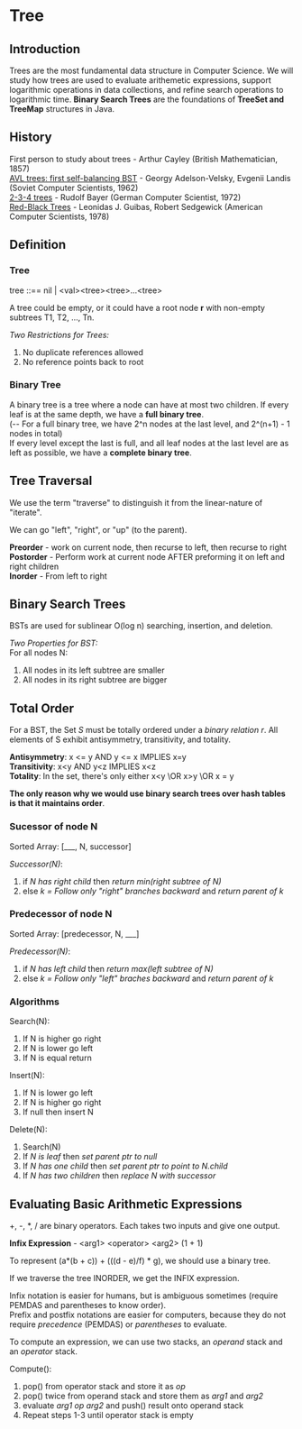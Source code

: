 # Tree

## Introduction
 
Trees are the most fundamental data structure in Computer Science. We will study how trees are used to evaluate arithemetic expressions, support logarithmic operations in data collections, and refine search operations to logarithmic time. **Binary Search Trees** are the foundations of **TreeSet and TreeMap** structures in Java.

## History

First person to study about trees - Arthur Cayley (British Mathematician, 1857) <br>
[AVL trees: first self-balancing BST](https://www.mathnet.ru/php/archive.phtml?wshow=paper&jrnid=dan&paperid=26964&option_lang=eng) - Georgy Adelson-Velsky, Evgenii Landis (Soviet Computer Scientists, 1962) <br>
[2-3-4 trees](https://link.springer.com/article/10.1007/BF00289509) - Rudolf Bayer (German Computer Scientist, 1972) <br>
[Red-Black Trees](https://ieeexplore.ieee.org/abstract/document/4567957) - Leonidas J. Guibas, Robert Sedgewick (American Computer Scientists, 1978)


## Definition

### Tree
tree ::== nil | \<val\>\<tree\>\<tree\>...\<tree\>

A tree could be empty, or it could have a root node **r** with non-empty subtrees T1, T2, ..., Tn.

*Two Restrictions for Trees:* <br>
1. No duplicate references allowed <br>
2. No reference points back to root

### Binary Tree

A binary tree is a tree where a node can have at most two children.
If every leaf is at the same depth, we have a **full binary tree**. <br>
(-- For a full binary tree, we have 2^n nodes at the last level, and 2^(n+1) - 1 nodes in total) <br>
If every level except the last is full, and all leaf nodes at the last level are as left as possible, we have a **complete binary tree**.

## Tree Traversal

We use the term "traverse" to distinguish it from the linear-nature of "iterate".

We can go "left", "right", or "up" (to the parent).

**Preorder** - work on current node, then recurse to left, then recurse to right <br>
**Postorder** - Perform work at current node AFTER preforming it on left and right children <br>
**Inorder** - From left to right

## Binary Search Trees

BSTs are used for sublinear O(log n) searching, insertion, and deletion.

*Two Properties for BST:* <br>
For all nodes N: <br>
1. All nodes in its left subtree are smaller <br>
2. All nodes in its right subtree are bigger

## Total Order

For a BST, the Set *S* must be totally ordered under a *binary relation r*. All elements of S exhibit antisymmetry, transitivity, and totality.

**Antisymmetry**: x <= y AND y <= x IMPLIES x=y <br>
**Transitivity**: x<y AND y<z IMPLIES x<z <br>
**Totality**: In the set, there's only either x<y \OR x>y \OR x = y <br>


**The only reason why we would use binary search trees over hash tables is that it maintains order**.

### Sucessor of node N

Sorted Array: \[___, N, successor\]

*Successor(N)*:
1. if *N has right child* then *return min(right subtree of N)*
2. else *k = Follow only "right" branches backward* and *return parent of k*

### Predecessor of node N

Sorted Array: \[predecessor, N, ___\]

*Predecessor(N)*:
1. if *N has left child* then *return max(left subtree of N)*
2. else *k = Follow only "left" braches backward* and *return parent of k*

### Algorithms

Search(N): <br>
1. If N is higher go right <br>
2. If N is lower go left <br>
3. If N is equal return

Insert(N): <br>
1. If N is lower go left <br>
2. If N is higher go right <br>
3. If null then insert N

Delete(N): <br>
1. Search(N)
2. If *N is leaf* then *set parent ptr to null*
3. If *N has one child* then *set parent ptr to point to N.child*
4. If *N has two children* then *replace N with successor*


## Evaluating Basic Arithmetic Expressions

+, -, *, / are binary operators. Each takes two inputs and give one output.

**Infix Expression** - \<arg1\> \<operator\> \<arg2\> (1 + 1)

To represent (a*(b + c)) + (((d - e)/f) * g), we should use a binary tree.

If we traverse the tree INORDER, we get the INFIX expression. 

Infix notation is easier for humans, but is ambiguous sometimes (require PEMDAS and parentheses to know order). <br>
Prefix and postfix notations are easier for computers, because they do not require *precedence* (PEMDAS) or *parentheses* to evaluate.

To compute an expression, we can use two stacks, an *operand* stack and an *operator* stack. 

Compute(): <br>
1. pop() from operator stack and store it as *op* <br>
2. pop() twice from operand stack and store them as *arg1* and *arg2* <br>
3. evaluate *arg1* *op* *arg2* and push() result onto operand stack <br>
4. Repeat steps 1-3 until operator stack is empty





